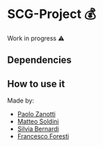 # SCG-Project :moneybag:
Work in progress :warning:

## Dependencies
## How to use it

Made by:
- [Paolo Zanotti](https://github.com/zanottipaolo)
- [Matteo Soldini](https://github.com/matteosoldini)
- [Silvia Bernardi](https://github.com/SilviaBer)
- [Francesco Foresti](https://github.com/)
